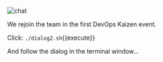 
![chat](../../assets/online-devops-dojo/devops-kaizen/team-chat.jpg)  

We rejoin the team in the first DevOps Kaizen event.  

Click: `./dialog2.sh`{{execute}}  

And follow the dialog in the terminal window...  
